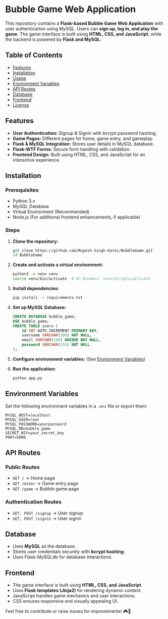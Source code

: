 # Bubble Game Web Application

This repository contains a **Flask-based Bubble Game Web Application** with user authentication using MySQL. Users can **sign up, log in, and play the game**. The game interface is built using **HTML, CSS, and JavaScript**, while the backend is powered by **Flask and MySQL**.

## Table of Contents

- [Features](#features)
- [Installation](#installation)
- [Usage](#usage)
- [Environment Variables](#environment-variables)
- [API Routes](#api-routes)
- [Database](#database)
- [Frontend](#frontend)
- [License](#license)

## Features

- **User Authentication:** Signup & Signin with bcrypt password hashing.
- **Game Pages:** Different pages for home, game entry, and gameplay.
- **Flask & MySQL Integration:** Stores user details in MySQL database.
- **Flask-WTF Forms:** Secure form handling with validation.
- **Frontend Design:** Built using HTML, CSS, and JavaScript for an interactive experience.

## Installation

### Prerequisites
- Python 3.x
- MySQL Database
- Virtual Environment (Recommended)
- Node.js (For additional frontend enhancements, if applicable)

### Steps

1. **Clone the repository:**
   ```bash
   git clone https://github.com/Rupesh-Singh-Karki/BubbleGame.git
   cd BubbleGame
   ```

2. **Create and activate a virtual environment:**
   ```bash
   python3 -m venv venv
   source venv/bin/activate  # On Windows: venv\Scripts\activate
   ```

3. **Install dependencies:**
   ```bash
   pip install -r requirements.txt
   ```

4. **Set up MySQL Database:**
   ```sql
   CREATE DATABASE bubble_game;
   USE bubble_game;
   CREATE TABLE users (
       id INT AUTO_INCREMENT PRIMARY KEY,
       username VARCHAR(100) NOT NULL,
       email VARCHAR(100) UNIQUE NOT NULL,
       password VARCHAR(255) NOT NULL
   );
   ```

5. **Configure environment variables:** (See [Environment Variables](#environment-variables))

6. **Run the application:**
   ```bash
   python app.py
   ```

## Environment Variables

Set the following environment variables in a `.env` file or export them:
```plaintext
MYSQL_HOST=localhost
MYSQL_USER=root
MYSQL_PASSWORD=yourpassword
MYSQL_DB=bubble_game
SECRET_KEY=your_secret_key
PORT=5000
```

## API Routes

### Public Routes
- `GET /` → Home page
- `GET /enter` → Game entry page
- `GET /game` → Bubble game page

### Authentication Routes
- `GET, POST /signup` → User signup
- `GET, POST /signin` → User signin

## Database
- Uses **MySQL** as the database.
- Stores user credentials securely with **bcrypt hashing**.
- Uses Flask-MySQLdb for database interactions.

## Frontend
- The game interface is built using **HTML, CSS, and JavaScript**.
- Uses **Flask templates (Jinja2)** for rendering dynamic content.
- JavaScript handles game mechanics and user interactions.
- CSS ensures responsive and visually appealing UI.


Feel free to contribute or raise issues for improvements! 🎮🚀

